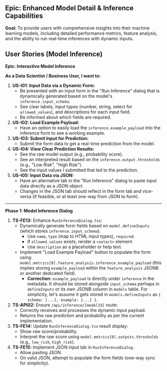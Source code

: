 ## Epic: Enhanced Model Detail & Inference Capabilities

**Goal:** To provide users with comprehensive insights into their machine learning models, including detailed performance metrics, feature analysis, and the ability to run real-time inferences with dynamic inputs.

## User Stories (Model Inference)

**Epic: Interactive Model Inference**

**As a Data Scientist / Business User, I want to:**

1.  **US-I01: Input Data via a Dynamic Form:**
    *   Be presented with an input form in the "Run Inference" dialog that is dynamically generated based on the model's `inference.input_schema`.
    *   See clear labels, input types (number, string, select for `allowed_values`), and descriptions for each input field.
    *   Be informed about which fields are required.
2.  **US-I02: Load Example Payload:**
    *   Have an option to easily load the `inference.example_payload` into the inference form to see a working example.
3.  **US-I03: Submit Input for Prediction:**
    *   Submit the form data to get a real-time prediction from the model.
4.  **US-I04: View Clear Prediction Results:**
    *   See the raw model output (e.g., probability score).
    *   See an interpreted result based on the `inference.output.thresholds` (e.g., "Low Risk", "High Risk").
    *   See the input values I submitted that led to the prediction.
5.  **US-I05: Input Data via JSON:**
    *   Have an alternative tab in the "Run Inference" dialog to paste input data directly as a JSON object.
    *   Changes in the JSON tab should reflect in the form tab and vice-versa (if feasible, or at least one-way from JSON to form).

---

**Phase 1: Model Inference Dialog**

1.  **TS-FE13:** Enhance `RunInferenceDialog.tsx`:
    *   Dynamically generate form fields based on `model.defineInputs` (which stores `inference.input_schema`).
        *   Use `name`, `type` (map to HTML input types), `required`.
        *   If `allowed_values` exists, render a `<select>` element.
        *   Use `description` as a placeholder or help text.
    *   Implement "Load Example Payload" button to populate the form using `model.metrics[0].feature_analysis.inference.example_payload` (this implies storing `example_payload` within the `feature_analysis` JSONB or another dedicated field).
        *   **Correction:** `example_payload` is directly under `inference` in the metadata. It should be stored alongside `input_schema` perhaps in `defineInputs` or its own JSONB column in `models` table. For simplicity, let's assume it gets stored in `models.defineInputs` as `{ schema: [...], example: {...} }`.
2.  **TS-API02:** Ensure `/api/inference/[modelId]` route:
    *   Correctly receives and processes the dynamic input payload.
    *   Returns the raw prediction and probability as per the current implementation.
3.  **TS-FE14:** Update `RunInferenceDialog.tsx` result display:
    *   Show raw score/probability.
    *   Interpret the raw score using `model.metrics[0].outputs.thresholds` (e.g., `low_risk`, `high_risk`).
4.  **TS-FE15:** Implement JSON input tab in `RunInferenceDialog`.
    *   Allow pasting JSON.
    *   On valid JSON, attempt to populate the form fields (one-way sync for simplicity).
